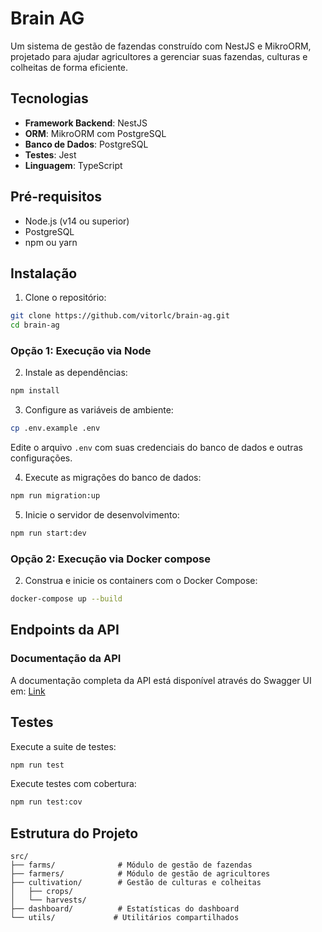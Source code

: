 # Brain AG

Um sistema de gestão de fazendas construído com NestJS e MikroORM, projetado para ajudar agricultores a gerenciar suas fazendas, culturas e colheitas de forma eficiente.


## Tecnologias

- **Framework Backend**: NestJS
- **ORM**: MikroORM com PostgreSQL
- **Banco de Dados**: PostgreSQL
- **Testes**: Jest
- **Linguagem**: TypeScript

## Pré-requisitos

- Node.js (v14 ou superior)
- PostgreSQL
- npm ou yarn

## Instalação

1. Clone o repositório:
```bash
git clone https://github.com/vitorlc/brain-ag.git
cd brain-ag
```

### Opção 1: Execução via Node

2. Instale as dependências:
```bash
npm install
```

3. Configure as variáveis de ambiente:
```bash
cp .env.example .env
```
Edite o arquivo `.env` com suas credenciais do banco de dados e outras configurações.

4. Execute as migrações do banco de dados:
```bash
npm run migration:up
```

5. Inicie o servidor de desenvolvimento:
```bash
npm run start:dev
```

### Opção 2: Execução via Docker compose

2. Construa e inicie os containers com o Docker Compose:
```bash
docker-compose up --build
```

## Endpoints da API

### Documentação da API

A documentação completa da API está disponível através do Swagger UI em:
[Link](https://brain-ag-api.limalabs.dev/api)

## Testes

Execute a suite de testes:
```bash
npm run test
```

Execute testes com cobertura:
```bash
npm run test:cov
```

## Estrutura do Projeto

```
src/
├── farms/              # Módulo de gestão de fazendas
├── farmers/            # Módulo de gestão de agricultores
├── cultivation/        # Gestão de culturas e colheitas
│   ├── crops/
│   └── harvests/
├── dashboard/          # Estatísticas do dashboard
└── utils/             # Utilitários compartilhados
```

